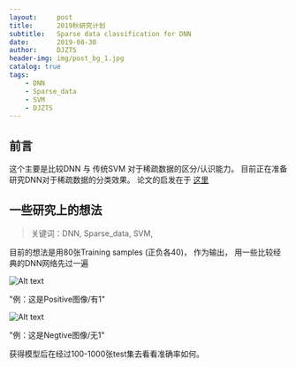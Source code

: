```yaml
---
layout:     post
title:      2019秋研究计划
subtitle:   Sparse data classification for DNN
date:       2019-08-30
author:     DJZTS
header-img: img/post_bg_1.jpg
catalog: true
tags:
    - DNN
    - Sparse_data
    - SVM
    - DJZTS
---
```


## 前言
这个主要是比较DNN 与 传统SVM 对于稀疏数据的区分/认识能力。 目前正在准备研究DNN对于稀疏数据的分类效果。
论文的启发在于
[这里](https://github.com/djzts/djzts.github.io/blob/master/PID5847599.pdf)

## 一些研究上的想法

>关键词：DNN, Sparse_data, SVM, 

目前的想法是用80张Training samples (正负各40)， 作为输出， 用一些比较经典的DNN网络先过一遍

![Alt text](https://github.com/djzts/djzts.github.io/blob/master/img/train_1.png?raw=true)

"例：这是Positive图像/有1"

![Alt text](https://github.com/djzts/djzts.github.io/blob/master/img/train_2.png?raw=true)

"例：这是Negtive图像/无1"

获得模型后在经过100-1000张test集去看看准确率如何。
